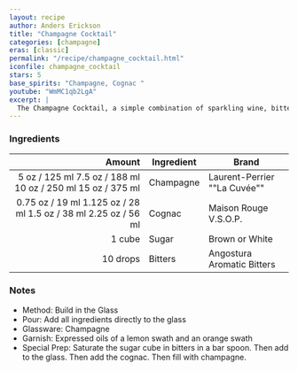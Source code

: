 ```yaml
---
layout: recipe
author: Anders Erickson
title: "Champagne Cocktail"
categories: [champagne]
eras: [classic]
permalink: "/recipe/champagne_cocktail.html"
iconfile: champagne_cocktail
stars: 5
base_spirits: "Champagne, Cognac "
youtube: "WmMC1qb2LgA"
excerpt: |
  The Champagne Cocktail, a simple combination of sparkling wine, bitters and sugar.
---
```


### Ingredients

|   Amount | Ingredient | Brand                        |
| -------: | ---------- | ---------------------------- |
|     <span class="onex active">5 oz / 125 ml</span> <span class="onehalfx">7.5 oz / 188 ml</span> <span class="twox">10 oz / 250 ml</span> <span class="threex">15 oz / 375 ml</span> | Champagne  | Laurent-Perrier ""La Cuvée"" |
|  <span class="onex active">0.75 oz / 19 ml</span> <span class="onehalfx">1.125 oz / 28 ml</span> <span class="twox">1.5 oz / 38 ml</span> <span class="threex">2.25 oz / 56 ml</span> | Cognac     | Maison Rouge V.S.O.P.        |
|   1 cube | Sugar      | Brown or White               |
| 10 drops | Bitters    | Angostura Aromatic Bitters   |

### Notes

- Method: Build in the Glass
- Pour: Add all ingredients directly to the glass
- Glassware: Champagne
- Garnish: Expressed oils of a lemon swath and an orange swath
- Special Prep: Saturate the sugar cube in bitters in a bar spoon. Then add to the glass. Then add the cognac. Then fill with champagne.
